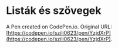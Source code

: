 # Listák és szövegek

A Pen created on CodePen.io. Original URL: [https://codepen.io/szili0623/pen/YzjdXrP](https://codepen.io/szili0623/pen/YzjdXrP).

